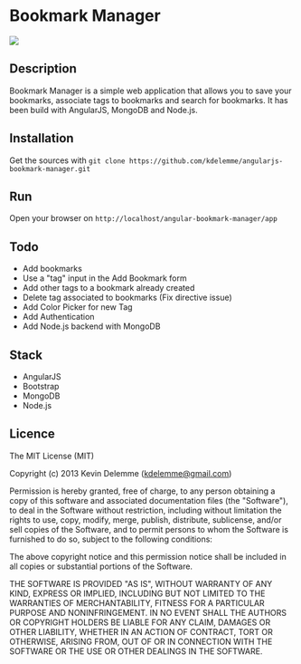 # Bookmark Manager

![][screenshot]

## Description

Bookmark Manager is a simple web application that allows you to save your bookmarks, associate tags to bookmarks and search for bookmarks.
It has been build with AngularJS, MongoDB and Node.js.

## Installation

Get the sources with `git clone https://github.com/kdelemme/angularjs-bookmark-manager.git`

## Run

Open your browser on `http://localhost/angular-bookmark-manager/app`

## Todo

- Add bookmarks
- Use a "tag" input in the Add Bookmark form
- Add other tags to a bookmark already created
- Delete tag associated to bookmarks (Fix directive issue)
- Add Color Picker for new Tag
- Add Authentication
- Add Node.js backend with MongoDB

## Stack

* AngularJS
* Bootstrap
* MongoDB
* Node.js

## Licence
The MIT License (MIT)

Copyright (c) 2013 Kevin Delemme (kdelemme@gmail.com)

Permission is hereby granted, free of charge, to any person obtaining a copy
of this software and associated documentation files (the "Software"), to deal
in the Software without restriction, including without limitation the rights
to use, copy, modify, merge, publish, distribute, sublicense, and/or sell
copies of the Software, and to permit persons to whom the Software is
furnished to do so, subject to the following conditions:

The above copyright notice and this permission notice shall be included in
all copies or substantial portions of the Software.

THE SOFTWARE IS PROVIDED "AS IS", WITHOUT WARRANTY OF ANY KIND, EXPRESS OR
IMPLIED, INCLUDING BUT NOT LIMITED TO THE WARRANTIES OF MERCHANTABILITY,
FITNESS FOR A PARTICULAR PURPOSE AND NONINFRINGEMENT. IN NO EVENT SHALL THE
AUTHORS OR COPYRIGHT HOLDERS BE LIABLE FOR ANY CLAIM, DAMAGES OR OTHER
LIABILITY, WHETHER IN AN ACTION OF CONTRACT, TORT OR OTHERWISE, ARISING FROM,
OUT OF OR IN CONNECTION WITH THE SOFTWARE OR THE USE OR OTHER DEALINGS IN
THE SOFTWARE.

[screenshot]: http://imageshack.com/a/img543/3629/jkb8.png